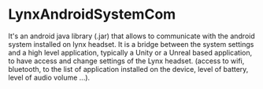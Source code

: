 # LynxAndroidSystemCom

It's an android java library (.jar) that allows to communicate with the android system installed on lynx headset.
It is a bridge between the system settings and a high level application, typically a Unity or a Unreal based application, to have
access and change settings of the Lynx headset. (access to wifi, bluetooth, to the list of application installed on the device,
level of battery, level of audio volume ...). 
